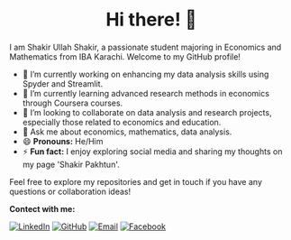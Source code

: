 <h1 align="center" style="font-size: 32px;">Hi there! 👋</h1>

I am Shakir Ullah Shakir, a passionate student majoring in Economics and Mathematics from IBA Karachi. Welcome to my GitHub profile!

- 🔭 I’m currently working on enhancing my data analysis skills using Spyder and Streamlit.
- 🌱 I’m currently learning advanced research methods in economics through Coursera courses.
- 👯 I’m looking to collaborate on data analysis and research projects, especially those related to economics and education.
- 💬 Ask me about economics, mathematics, data analysis.
- 😄 **Pronouns:** He/Him
- ⚡ **Fun fact:** I enjoy exploring social media and sharing my thoughts on my page 'Shakir Pakhtun'.

Feel free to explore my repositories and get in touch if you have any questions or collaboration ideas!

**Contect with me:**

[![LinkedIn](https://img.shields.io/badge/LinkedIn-Connect-blue)](https://linkedin.com/in/shakir-ullah-shakir)
[![GitHub](https://img.shields.io/badge/GitHub-Follow-green)](https://github.com/shakir5154)
[![Email](https://img.shields.io/badge/Gmail-EmailMe-red)](mailto:shakirullahshakir999@gmail.com)
[![Facebook](https://img.shields.io/badge/Facebook-Follow-blue)](https://web.facebook.com/ShakirPakhtun5154/)
